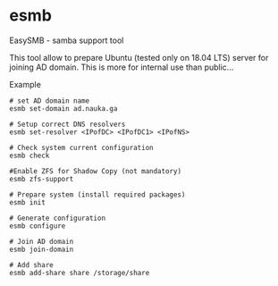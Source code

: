 # esmb
EasySMB - samba support tool

This tool allow to prepare Ubuntu (tested only on 18.04 LTS) server for joining AD domain.
This is more for internal use than public...

Example
```
# set AD domain name
esmb set-domain ad.nauka.ga

# Setup correct DNS resolvers 
esmb set-resolver <IPofDC> <IPofDC1> <IPofNS>

# Check system current configuration
esmb check

#Enable ZFS for Shadow Copy (not mandatory)
esmb zfs-support

# Prepare system (install required packages)
esmb init

# Generate configuration
esmb configure

# Join AD domain
esmb join-domain

# Add share
esmb add-share share /storage/share
```
